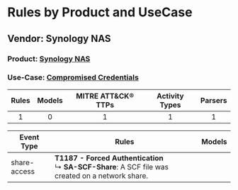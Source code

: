 Rules by Product and UseCase
============================
Vendor: Synology NAS
--------------------
### Product: [Synology NAS](../ds_synology_nas_synology_nas.md)
### Use-Case: [Compromised Credentials](../../../../UseCases/uc_compromised_credentials.md)

| Rules | Models | MITRE ATT&CK® TTPs | Activity Types | Parsers |
|:-----:|:------:|:------------------:|:--------------:|:-------:|
|   1   |   0    |         1          |       1        |    1    |

| Event Type   | Rules    | Models |
| ---- | ---- | ------ |
| share-access | <b>T1187 - Forced Authentication</b><br> ↳ <b>SA-SCF-Share</b>: A SCF file was created on a network share. |        |